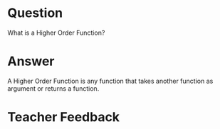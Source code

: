 # Question

What is a Higher Order Function?

# Answer

A Higher Order Function is any function that takes another function as argument or returns a function.

# Teacher Feedback
